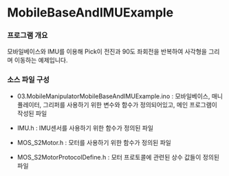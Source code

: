 # MobileBaseAndIMUExample

### 프로그램 개요
모바일베이스와 IMU를 이용해 Pick이 전진과 90도 좌회전을 반복하여 사각형을 그리며 이동하는 예제입니다.

### 소스 파일 구성
 - 03.MobileManipulatorMobileBaseAndIMUExample.ino : 모바일베이스, 매니퓰레이터, 그리퍼를 사용하기 위한 변수와 함수가 정의되어있고, 메인 프로그램이 작성된 파일

 - IMU.h : IMU센서를 사용하기 위한 함수가 정의된 파일

 - MOS_S2Motor.h : 모터를 사용하기 위한 함수가 정의된 파일

 - MOS_S2MotorProtocolDefine.h : 모터 프로토콜에 관련된 상수 값들이 정의된 파일